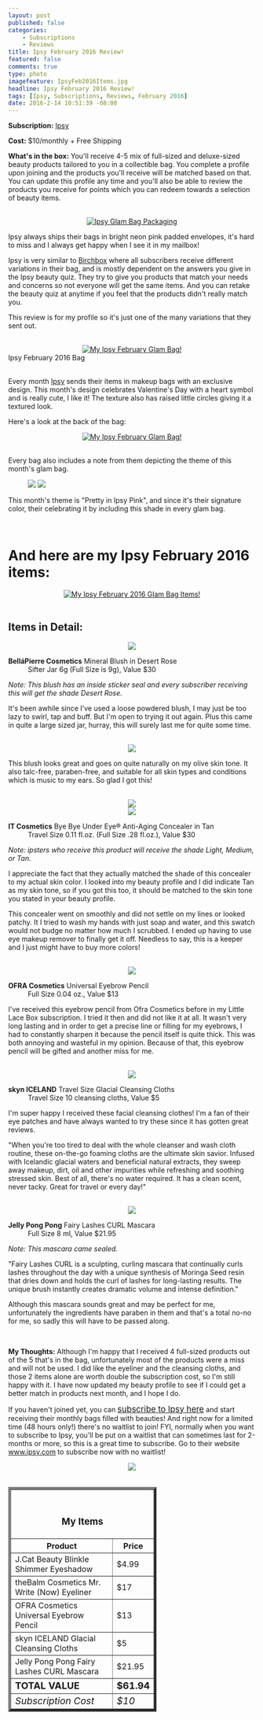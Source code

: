 ```yaml
---
layout: post
published: false
categories: 
    - Subscriptions
    - Reviews
title: Ipsy February 2016 Review!
featured: false
comments: true
type: photo
imagefeature: IpsyFeb2016Items.jpg
headline: Ipsy February 2016 Review!
tags: [Ipsy, Subscriptions, Reviews, February 2016]
date: 2016-2-14 10:51:39 -08:00
---
```


<p></p>
<p><b>Subscription:</b> <a href="https://www.ipsy.com/new?refer=uns8d" target="_blank">Ipsy</a></p>
<p><b>Cost:</b> $10/monthly + Free Shipping</p>
<p><b>What's in the box:</b> You'll receive 4-5 mix of full-sized and deluxe-sized beauty products tailored to you in a collectible bag. You complete a profile upon joining and the products you'll receive will be matched based on that. You can update this profile any time and you'll also be able to review the products you receive for points which you can redeem towards a selection of beauty items.</p>
<br>

<center><a href="https://www.ipsy.com/new?refer=uns8d" target="_blank">
<img src="/images/IpsyFeb2016Package.jpg" border="0" style="border:none;max-width:100%;" alt="Ipsy Glam Bag Packaging" />
</a></center>
<p>Ipsy always ships their bags in bright neon pink padded envelopes, it's hard to miss and I always get happy when I see it in my mailbox!</p>

<p>Ipsy is very similar to <a href="https://www.birchbox.com/invite/whatsupmailbox" target="_blank">Birchbox</a> where all subscribers receive different variations in their bag, and is mostly dependent on the answers you give in the Ipsy beauty quiz. They try to give you products that match your needs and concerns so not everyone will get the same items. And you can retake the beauty quiz at anytime if you feel that the products didn't really match you.</p>

<p>This review is for my profile so it's just one of the many variations that they sent out.</p>

<br>

<center><a href="https://www.ipsy.com/new?refer=uns8d" target="_blank">
<img src="/images/IpsyFeb2016Bag.jpg" border="0" style="border:none;max-width:100%;" alt="My Ipsy February Glam Bag!" />
</a></center>
<figcaption>Ipsy February 2016 Bag</figcaption>

<br>

<p>Every month <a href="https://www.ipsy.com/new?refer=uns8d" target="_blank">Ipsy</a> sends their items in makeup bags with an exclusive design. This month's design celebrates Valentine's Day with a heart symbol and is really cute, I like it! The texture also has raised little circles giving it a textured look.</p>

<p>Here's a look at the back of the bag:</p>
<center><a href="https://www.ipsy.com/new?refer=uns8d" target="_blank">
<img src="/images/IpsyFeb2016Bag2.jpg" border="0" style="border:none;max-width:100%;" alt="My Ipsy February Glam Bag!" />
</a></center>

<br>

<p>Every bag also includes a note from them depicting the theme of this month's glam bag.<p>

<figure class="half">
      <img src='/images/IpsyFeb2016Info.jpg'>
      <img src='/images/IpsyFeb2016Info2.jpg'>
</figure>

<p>This month's theme is "Pretty in Ipsy Pink", and since it's their signature color, their celebrating it by including this shade in every glam bag.</p>
<br>

# And here are my Ipsy February 2016 items:</H4>
<center><a href="https://www.ipsy.com/new?refer=uns8d" target="_blank">
<img src="/images/IpsyFeb2016Items.jpg" border="0" style="border:none;max-width:100%;" alt="My Ipsy February 2016 Glam Bag Items!" />
</a></center>
<br>

## Items in Detail:</H4>

<center><a href="https://www.ipsy.com/new?refer=uns8d" target="_blank">
<img src="/images/IpsyFeb2016BellaPierreCosmeticsMineralBlushDesertRose.jpg" border="0" style="border:none;max-width:100%;" />
</a></center>
<DL>
<DT><b>BelláPierre Cosmetics</b> Mineral Blush in Desert Rose</DT>
<DD>Sifter Jar 6g (Full Size is 9g), Value $30</DD>
</DL>

<p><i>Note: This blush has an inside sticker seal and every subscriber receiving this will get the shade Desert Rose.</i></p>

<p>It's been awhile since I've used a loose powdered blush, I may just be too lazy to swirl, tap and buff. But I'm open to trying it out again. Plus this came in quite a large sized jar, hurray, this will surely last me for quite some time.</p>

<br>

<center><a href="https://www.ipsy.com/new?refer=uns8d" target="_blank">
<img src="/images/IpsyFeb2016BellaPierreCosmeticsMineralBlushDesertRose.jpg" border="0" style="border:none;max-width:100%;" />
</a></center>

<p>This blush looks great and goes on quite naturally on my olive skin tone. It also talc-free, paraben-free, and suitable for all skin types and conditions which is music to my ears. So glad I got this!</p>

<br>

<center><a href="https://www.ipsy.com/new?refer=uns8d" target="_blank">
<img src="/images/IpsyFeb2016ITCosmeticsByeByeUnderEyeAntiAgingConcealer.jpg" border="0" style="border:none;max-width:100%;" />
</a></center>

<center><a href="https://www.ipsy.com/new?refer=uns8d" target="_blank">
<img src="/images/IpsyFeb2016ITCosmeticsByeByeUnderEyeAntiAgingConcealer2.jpg" border="0" style="border:none;max-width:100%;" />
</a></center>

<DL>
<DT><b>IT Cosmetics</b> Bye Bye Under Eye® Anti-Aging Concealer in Tan</DT>
<DD>Travel Size 0.11 fl.oz. (Full Size .28 fl.oz.), Value $30</DD>
</DL>

<p><i>Note: ipsters who receive this product will receive the shade Light, Medium, or Tan.</i></p>

<p>I appreciate the fact that they actually matched the shade of this concealer to my actual skin color. I looked into my beauty profile and I did indicate Tan as my skin tone, so if you got this too, it should be matched to the skin tone you stated in your beauty profile.</p>

<p>This concealer went on smoothly and did not settle on my lines or looked patchy. It I tried to wash my hands with just soap and water, and this swatch would not budge no matter how much I scrubbed. I ended up having to use eye makeup remover to finally get it off. Needless to say, this is a keeper and I just might have to buy more colors!</p>

<br>

<center><a href="https://www.ipsy.com/new?refer=uns8d" target="_blank">
<img src="/images/IpsyJan2016OfraEyebrowPencil.jpg" border="0" style="border:none;max-width:100%;" />
</a></center>
<DL>
<DT><b>OFRA Cosmetics</b> Universal Eyebrow Pencil</DT>
<DD>Full Size 0.04 oz., Value $13</DD>
</DL>

<p>I've received this eyebrow pencil from Ofra Cosmetics before in my Little Lace Box subscription. I tried it then and did not like it at all. It wasn't very long lasting and in order to get a precise line or filling for my eyebrows, I had to constantly sharpen it because the pencil itself is quite thick. This was both annoying and wasteful in my opinion. Because of that, this eyebrow pencil will be gifted and another miss for me.</p>

<br>

<center><a href="https://www.ipsy.com/new?refer=uns8d" target="_blank">
<img src="/images/IpsyJan2016SkynGlacialCleansingCloths.jpg" border="0" style="border:none;max-width:100%;" />
</a></center>

<DL>
<DT><b>skyn ICELAND</b> Travel Size Glacial Cleansing Cloths</DT>
<DD>Travel Size 10 cleansing cloths, Value $5</DD>
</DL>

<p>I'm super happy I received these facial cleansing clothes! I'm a fan of their eye patches and have always wanted to try these since it has gotten great reviews.</p>

<p>"When you're too tired to deal with the whole cleanser and wash cloth routine, these on-the-go foaming cloths are the ultimate skin savior. Infused with Icelandic glacial waters and beneficial natural extracts, they sweep away makeup, dirt, oil and other impurities while refreshing and soothing stressed skin. Best of all, there's no water required. It has a clean scent, never tacky. Great for travel or every day!"</p>

<br>

<center><a href="https://www.ipsy.com/new?refer=uns8d" target="_blank">
<img src="/images/IpsyJan2016JellyPongPongFairyLashesCurlMascara.jpg" border="0" style="border:none;max-width:100%;" />
</a></center>

<DL>
<DT><b>Jelly Pong Pong</b> Fairy Lashes CURL Mascara</DT>
<DD>Full Size 8 ml, Value $21.95</DD>
</DL>

<p><i>Note: This mascara came sealed.</i></p>

<p>"Fairy Lashes CURL is a sculpting, curling mascara that continually curls lashes throughout the day with a unique synthesis of Moringa Seed resin that dries down and holds the curl of lashes for long-lasting results. The unique brush instantly creates dramatic volume and intense definition."</p>

<p>Although this mascara sounds great and may be perfect for me, unfortunately the ingredients have paraben in them and that's a total no-no for me, so sadly this will have to be passed along.</p>

<br>

<p><i class="icon-exclamation-sign"></i><b> My Thoughts:</b> Although I'm happy that I received 4 full-sized products out of the 5 that's in the bag, unfortunately most of the products were a miss and will not be used. I did like the eyeliner and the cleansing cloths, and those 2 items alone are worth double the subscription cost, so I'm still happy with it. I have now updated my beauty profile to see if I could get a better match in products next month, and I hope I do.</p>

<p>If you haven't joined yet, you can <a href="https://www.ipsy.com/new?refer=uns8d" target="_blank"><big>subscribe to Ipsy here</big></a> and start receiving their monthly bags filled with beauties! And right now for a limited time (48 hours only!) there's no waitlist to join! FYI, normally when you want to subscribe to Ipsy, you'll be put on a waitlist that can sometimes last for 2-months or more, so this is a great time to subscribe. Go to their website <a href="https://www.ipsy.com/new?refer=uns8d" target="_blank">www.ipsy.com</a> to subscribe now with no waitlist!</p>

<center><a href="https://www.ipsy.com/new?refer=uns8d" target="_blank">
<img src="/images/IpsyJan2016NoWaitlist.png" border="0" style="border:none;max-width:100%;" />
</a></center>

<br>

<TABLE  BORDER="5" style="width:60%">
   <TR>
      <TH COLSPAN="2">
         <H3><BR><center>My Items</center></H3>
      </TH>
   </TR>
      <TH>Product</TH>
      <TH>Price</TH>
  <TR>
      <TD>J.Cat Beauty Blinkle Shimmer Eyeshadow</TD>
      <TD>$4.99</TD>
   </TR>
   <TR>
      <TD>theBalm Cosmetics Mr. Write (Now) Eyeliner</TD>
      <TD>$17</TD>
   </TR>
    <TR>
      <TD>OFRA Cosmetics Universal Eyebrow Pencil</TD>
      <TD>$13</TD>
   </TR>
    <TR>
      <TD>skyn ICELAND Glacial Cleansing Cloths</TD>
      <TD>$5</TD>
   </TR>
    <TR>
      <TD>Jelly Pong Pong Fairy Lashes CURL Mascara</TD>
      <TD>$21.95</TD>
   </TR>
   <TR>
      <TD><b><big>TOTAL VALUE</big></b></TD>
      <TD><b><big>$61.94</big></b></TD>
   </TR>
   <TR>
      <TD><i><big>Subscription Cost</big></i></TD>
      <TD><i><big>$10</big></i></TD>
   </TR>
</TABLE>
